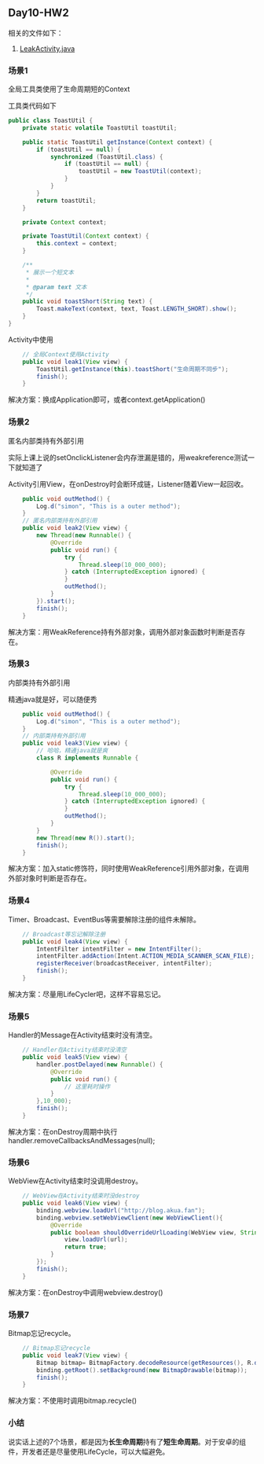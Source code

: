 ## Day10-HW2

相关的文件如下：

1. [LeakActivity.java](app/src/main/java/fan/akua/day10/activities/LeakActivity.java)

### 场景1

全局工具类使用了生命周期短的Context

工具类代码如下

```java
public class ToastUtil {
    private static volatile ToastUtil toastUtil;

    public static ToastUtil getInstance(Context context) {
        if (toastUtil == null) {
            synchronized (ToastUtil.class) {
                if (toastUtil == null) {
                    toastUtil = new ToastUtil(context);
                }
            }
        }
        return toastUtil;
    }

    private Context context;

    private ToastUtil(Context context) {
        this.context = context;
    }

    /**
     * 展示一个短文本
     *
     * @param text 文本
     */
    public void toastShort(String text) {
        Toast.makeText(context, text, Toast.LENGTH_SHORT).show();
    }
}
```

Activity中使用

```java
    // 全局Context使用Activity
    public void leak1(View view) {
        ToastUtil.getInstance(this).toastShort("生命周期不同步");
        finish();
    }
```

解决方案：换成Application即可，或者context.getApplication()

### 场景2

匿名内部类持有外部引用

实际上课上说的setOnclickListener会内存泄漏是错的，用weakreference测试一下就知道了

Activity引用View，在onDestroy时会断环成链，Listener随着View一起回收。

```java
    public void outMethod() {
        Log.d("simon", "This is a outer method");
    }
    // 匿名内部类持有外部引用
    public void leak2(View view) {
        new Thread(new Runnable() {
            @Override
            public void run() {
                try {
                    Thread.sleep(10_000_000);
                } catch (InterruptedException ignored) {
                }
                outMethod();
            }
        }).start();
        finish();
    }
```

解决方案：用WeakReference持有外部对象，调用外部对象函数时判断是否存在。

### 场景3

内部类持有外部引用

精通java就是好，可以随便秀

```java
    public void outMethod() {
        Log.d("simon", "This is a outer method");
    }
    // 内部类持有外部引用
    public void leak3(View view) {
        // 哈哈，精通java就是爽
        class R implements Runnable {

            @Override
            public void run() {
                try {
                    Thread.sleep(10_000_000);
                } catch (InterruptedException ignored) {
                }
                outMethod();
            }
        }
        new Thread(new R()).start();
        finish();
    }
```

解决方案：加入static修饰符，同时使用WeakReference引用外部对象，在调用外部对象时判断是否存在。

### 场景4

Timer、Broadcast、EventBus等需要解除注册的组件未解除。

```java
    // Broadcast等忘记解除注册
    public void leak4(View view) {
        IntentFilter intentFilter = new IntentFilter();
        intentFilter.addAction(Intent.ACTION_MEDIA_SCANNER_SCAN_FILE);
        registerReceiver(broadcastReceiver, intentFilter);
        finish();
    }
```

解决方案：尽量用LifeCycler吧，这样不容易忘记。

### 场景5

Handler的Message在Activity结束时没有清空。

```java
    // Handler在Activity结束时没清空
    public void leak5(View view) {
        handler.postDelayed(new Runnable() {
            @Override
            public void run() {
                // 这里耗时操作
            }
        },10_000);
        finish();
    }
```

解决方案：在onDestroy周期中执行handler.removeCallbacksAndMessages(null);

### 场景6

WebView在Activity结束时没调用destroy。

```java
    // WebView在Activity结束时没destroy
    public void leak6(View view) {
        binding.webview.loadUrl("http://blog.akua.fan");
        binding.webview.setWebViewClient(new WebViewClient(){
            @Override
            public boolean shouldOverrideUrlLoading(WebView view, String url) {
                view.loadUrl(url);
                return true;
            }
        });
        finish();
    }
```

解决方案：在onDestroy中调用webview.destroy()

### 场景7

Bitmap忘记recycle。

```java
    // Bitmap忘记recycle
    public void leak7(View view) {
        Bitmap bitmap= BitmapFactory.decodeResource(getResources(), R.drawable.a119010495_p0);
        binding.getRoot().setBackground(new BitmapDrawable(bitmap));
        finish();
    }
```

解决方案：不使用时调用bitmap.recycle()

### 小结

说实话上述的7个场景，都是因为**长生命周期**持有了**短生命周期**。对于安卓的组件，开发者还是尽量使用LifeCycle，可以大幅避免。